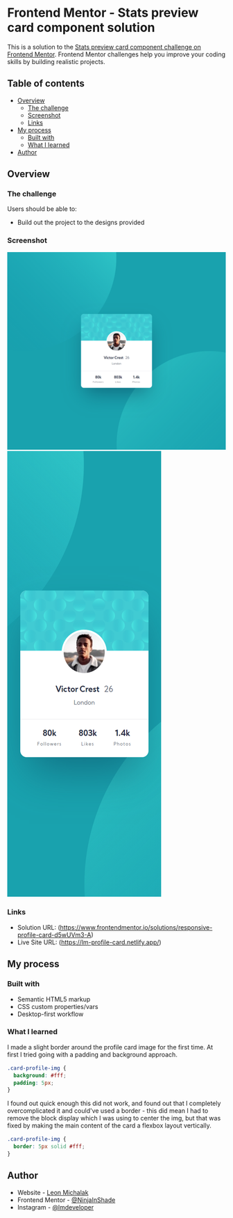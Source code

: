 # Frontend Mentor - Stats preview card component solution

This is a solution to the [Stats preview card component challenge on Frontend Mentor](https://www.frontendmentor.io/challenges/stats-preview-card-component-8JqbgoU62). Frontend Mentor challenges help you improve your coding skills by building realistic projects.

## Table of contents

- [Overview](#overview)
  - [The challenge](#the-challenge)
  - [Screenshot](#screenshot)
  - [Links](#links)
- [My process](#my-process)
  - [Built with](#built-with)
  - [What I learned](#what-i-learned)
- [Author](#author)

## Overview

### The challenge

Users should be able to:

- Build out the project to the designs provided

### Screenshot

![](./screenshots/Desktop_solution.png)
![](./screenshots/Mobile_solution.png)

### Links

- Solution URL: (https://www.frontendmentor.io/solutions/responsive-profile-card-d5wUVm3-A)
- Live Site URL: (https://lm-profile-card.netlify.app/)

## My process

### Built with

- Semantic HTML5 markup
- CSS custom properties/vars
- Desktop-first workflow

### What I learned

I made a slight border around the profile card image for the first time. At first I tried going with a padding and background approach.

```css
.card-profile-img {
  background: #fff;
  padding: 5px;
}
```

I found out quick enough this did not work, and found out that I completely overcomplicated it and could've used a border - this did mean I had to remove the block display which I was using to center the img, but that was fixed by making the main content of the card a flexbox layout vertically.

```css
.card-profile-img {
  border: 5px solid #fff;
}
```

## Author

- Website - [Leon Michalak](https://www.leonmichalak.tech)
- Frontend Mentor - [@NinjaInShade](https://www.frontendmentor.io/profile/NinjaInShade)
- Instagram - [@lmdeveloper](https://www.instagram.com/lmdeveloper/)
